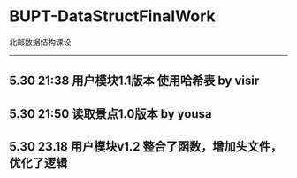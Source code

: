 # BUPT-DataStructFinalWork
北邮数据结构课设

---
5.30 21:38
用户模块1.1版本 使用哈希表
by visir
---
5.30 21:50
读取景点1.0版本
by yousa
---
5.30 23.18
用户模块v1.2 整合了函数，增加头文件，优化了逻辑
---
